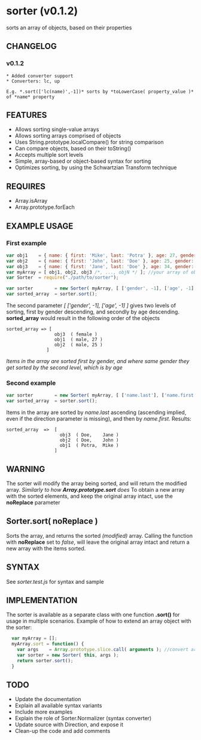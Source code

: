 # sorter (v0.1.2)

sorts an array of objects, based on their properties

## CHANGELOG

  ### v0.1.2
    * Added converter support
    * Converters: lc, up
    
    E.g. *.sort(['lc(name)',-1])* sorts by *toLowerCase( property_value )* of *name* property
    

## FEATURES
 * Allows sorting single-value arrays
 * Allows sorting arrays comprised of objects
 * Uses String.prototype.localCompare() for string comparison
 * Can compare objects, based on their toString()
 * Accepts multiple sort levels
 * Simple, array-based or object-based syntax for sorting
 * Optimizes sorting, by using the Schwartzian Transform technique

## REQUIRES
 * Array.isArray
 * Array.prototype.forEach
 
## EXAMPLE USAGE

### First example

```javascript
var obj1    = { name: { first: 'Mike', last: 'Potra' }, age: 27, gender: 'male' };
var obj2    = { name: { first: 'John', last: 'Doe' }, age: 25, gender: 'male' };
var obj3    = { name: { first: 'Jane', last: 'Doe' }, age: 34, gender: 'female' };
var myArray = [ obj1, obj2, obj3 /*, ..., objN */ ]; //your array of objects goes here
var Sorter 	= require("./path/to/sorter");

var sorter 	      = new Sorter( myArray, [ ['gender', -1], ['age', -1] ] );
var sorted_array  = sorter.sort(); 
```

The second parameter *[ ['gender', -1], ['age', -1] ]* gives two levels of sorting,
first by gender descending, and secondly by age descending.
**sorted_array** would result in the following order of the objects

```
sorted_array => [
                  obj3  ( female )
                  obj1  ( male, 27 )
                  obj2  ( male, 25 )
               ]
```

*Items in the array are sorted first by gender, and where same gender they get sorted
by the second level, which is by age*

### Second example

```javascript
var sorter        = new Sorter( myArray, [ ['name.last'], ['name.first', 1] ] );
var sorted_array  = sorter.sort();
```

Items in the array are sorted by *name.last* ascending (ascending implied, even if the direction parameter is missing), and then 
by *name.first*.
Results:
```
sorted_array  =>  [
                    obj3  ( Doe,    Jane )
                    obj2  ( Doe,    John )
                    obj1  ( Potra,  Mike )
                  ]
```
## WARNING

The sorter will modify the array being sorted, and will return the modified array. *Similarly to how __Array.prototype.sort__ does*
To obtain a new array with the sorted elements, and keep the original array intact, use the __noReplace__ parameter

## Sorter.sort( noReplace )

Sorts the array, and returns the sorted *(modified)* array.
Calling the function with __noReplace__ set to *false*, will leave the original array intact and return a new 
array with the items sorted.

## SYNTAX

See *sorter.test.js* for syntax and sample

## IMPLEMENTATION

The sorter is available as a separate class with one function __.sort()__ for usage in multiple scenarios.
Example of how to extend an array object with the sorter:

```javascript
  var myArray = [];
  myArray.sort = function() {
    var args    = Array.prototype.slice.call( arguments ); //convert arguments into a proper Array
    var sorter = new Sorter( this, args );
    return sorter.sort();
  }
```

## TODO
  * Update the documentation 
  * Explain all available syntax variants
  * Include more examples
  * Explain the role of Sorter.Normalizer (syntax converter)
  * Update source with Direction, and expose it
  * Clean-up the code and add comments

